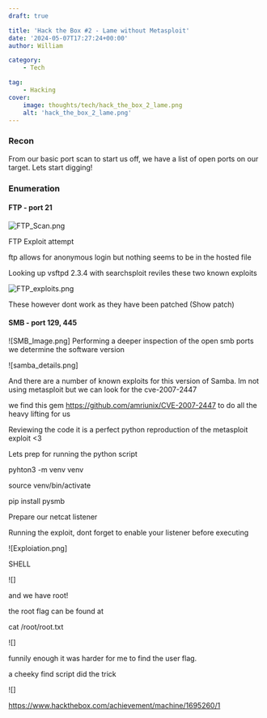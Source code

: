 ```yaml
---
draft: true

title: 'Hack the Box #2 - Lame without Metasploit'
date: '2024-05-07T17:27:24+00:00'
author: William

category:
    - Tech

tag:
    - Hacking
cover:
    image: thoughts/tech/hack_the_box_2_lame.png
    alt: 'hack_the_box_2_lame.png'
---
```



### Recon

From our basic port scan to start us off, we have a list of open ports on our target. Lets start digging!

### Enumeration
#### FTP - port 21

![FTP_Scan.png]()

FTP Exploit attempt

ftp allows for anonymous login but nothing seems to be in the hosted file

Looking up vsftpd 2.3.4 with searchsploit reviles these two known exploits

![FTP_exploits.png]()

These however dont work as they have been patched (Show patch)





#### SMB - port 129, 445
![SMB_Image.png]
Performing a deeper inspection of the open smb ports we determine the software version

![samba_details.png]

And there are a number of known exploits for this version of Samba. 
Im not using metasploit but we can look for the cve-2007-2447

we find this gem https://github.com/amriunix/CVE-2007-2447 to do all the heavy lifting for us

Reviewing the code it is a perfect python reproduction of the metasploit exploit <3

Lets prep for running the python script

pyhton3 -m venv venv

source venv/bin/activate

pip install pysmb

Prepare our netcat listener

Running the exploit, dont forget to enable your listener before executing

![Exploiation.png]

SHELL

![]

and we have root!

the root flag can be found at 

cat /root/root.txt

![]

funnily enough it was harder for me to find the user flag.

a cheeky find script did the trick

![]

https://www.hackthebox.com/achievement/machine/1695260/1
